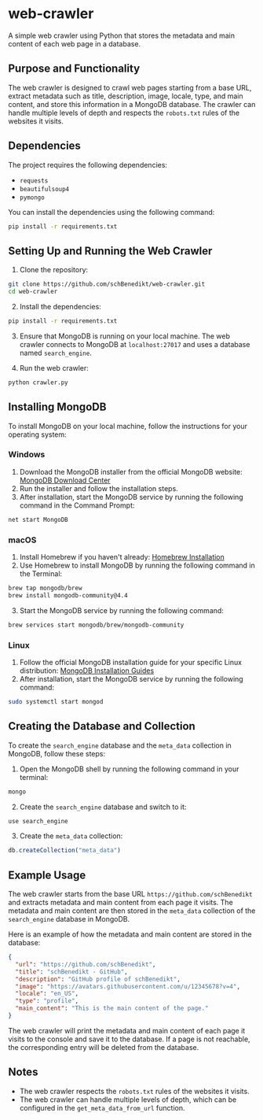 # web-crawler

A simple web crawler using Python that stores the metadata and main content of each web page in a database.

## Purpose and Functionality

The web crawler is designed to crawl web pages starting from a base URL, extract metadata such as title, description, image, locale, type, and main content, and store this information in a MongoDB database. The crawler can handle multiple levels of depth and respects the `robots.txt` rules of the websites it visits.

## Dependencies

The project requires the following dependencies:

- `requests`
- `beautifulsoup4`
- `pymongo`

You can install the dependencies using the following command:

```bash
pip install -r requirements.txt
```

## Setting Up and Running the Web Crawler

1. Clone the repository:

```bash
git clone https://github.com/schBenedikt/web-crawler.git
cd web-crawler
```

2. Install the dependencies:

```bash
pip install -r requirements.txt
```

3. Ensure that MongoDB is running on your local machine. The web crawler connects to MongoDB at `localhost:27017` and uses a database named `search_engine`.

4. Run the web crawler:

```bash
python crawler.py
```

## Installing MongoDB

To install MongoDB on your local machine, follow the instructions for your operating system:

### Windows

1. Download the MongoDB installer from the official MongoDB website: [MongoDB Download Center](https://www.mongodb.com/try/download/community)
2. Run the installer and follow the installation steps.
3. After installation, start the MongoDB service by running the following command in the Command Prompt:

```bash
net start MongoDB
```

### macOS

1. Install Homebrew if you haven't already: [Homebrew Installation](https://brew.sh/)
2. Use Homebrew to install MongoDB by running the following command in the Terminal:

```bash
brew tap mongodb/brew
brew install mongodb-community@4.4
```

3. Start the MongoDB service by running the following command:

```bash
brew services start mongodb/brew/mongodb-community
```

### Linux

1. Follow the official MongoDB installation guide for your specific Linux distribution: [MongoDB Installation Guides](https://docs.mongodb.com/manual/installation/)
2. After installation, start the MongoDB service by running the following command:

```bash
sudo systemctl start mongod
```

## Creating the Database and Collection

To create the `search_engine` database and the `meta_data` collection in MongoDB, follow these steps:

1. Open the MongoDB shell by running the following command in your terminal:

```bash
mongo
```

2. Create the `search_engine` database and switch to it:

```javascript
use search_engine
```

3. Create the `meta_data` collection:

```javascript
db.createCollection("meta_data")
```

## Example Usage

The web crawler starts from the base URL `https://github.com/schBenedikt` and extracts metadata and main content from each page it visits. The metadata and main content are then stored in the `meta_data` collection of the `search_engine` database in MongoDB.

Here is an example of how the metadata and main content are stored in the database:

```json
{
  "url": "https://github.com/schBenedikt",
  "title": "schBenedikt - GitHub",
  "description": "GitHub profile of schBenedikt",
  "image": "https://avatars.githubusercontent.com/u/12345678?v=4",
  "locale": "en_US",
  "type": "profile",
  "main_content": "This is the main content of the page."
}
```

The web crawler will print the metadata and main content of each page it visits to the console and save it to the database. If a page is not reachable, the corresponding entry will be deleted from the database.

## Notes

- The web crawler respects the `robots.txt` rules of the websites it visits.
- The web crawler can handle multiple levels of depth, which can be configured in the `get_meta_data_from_url` function.
